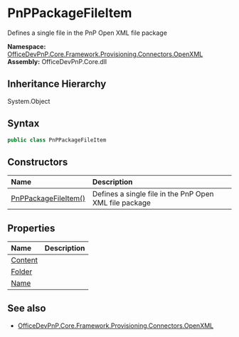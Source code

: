# PnPPackageFileItem
Defines a single file in the PnP Open XML file package  

**Namespace:** [OfficeDevPnP.Core.Framework.Provisioning.Connectors.OpenXML](OfficeDevPnP.Core.Framework.Provisioning.Connectors.OpenXML.md)  
**Assembly:** OfficeDevPnP.Core.dll  
## Inheritance Hierarchy
System.Object  

## Syntax
```C#
public class PnPPackageFileItem
```
## Constructors
|**Name**|**Description**|
|:-----|:-----|
| [PnPPackageFileItem()](OfficeDevPnP.Core.Framework.Provisioning.Connectors.OpenXML.PnPPackageFileItem.ctor1.md) |  Defines a single file in the PnP Open XML file package 
## Properties
|**Name**|**Description**|
|:-----|:-----|
| [Content](OfficeDevPnP.Core.Framework.Provisioning.Connectors.OpenXML.PnPPackageFileItem.Content.md) | 
| [Folder](OfficeDevPnP.Core.Framework.Provisioning.Connectors.OpenXML.PnPPackageFileItem.Folder.md) | 
| [Name](OfficeDevPnP.Core.Framework.Provisioning.Connectors.OpenXML.PnPPackageFileItem.Name.md) | 
## See also
- [OfficeDevPnP.Core.Framework.Provisioning.Connectors.OpenXML](OfficeDevPnP.Core.Framework.Provisioning.Connectors.OpenXML.md)
